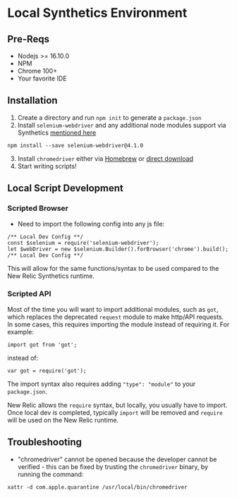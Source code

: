 # Local Synthetics Environment

## Pre-Reqs
* Nodejs >= 16.10.0
* NPM
* Chrome 100+
* Your favorite IDE

## Installation
 1. Create a directory and run `npm init` to generate a `package.json`
 2. Install `selenium-webdriver` and any additional node modules support via Synthetics [mentioned here](https://docs.newrelic.com/docs/synthetics/synthetic-monitoring/using-monitors/manage-monitor-runtimes/#Node16)

 ```
 npm install --save selenium-webdriver@4.1.0
 ```
 3. Install `chromedriver` either via [Homebrew](https://formulae.brew.sh/cask/chromedriver) or [direct download](https://sites.google.com/chromium.org/driver/)
 4. Start writing scripts!


## Local Script Development

### Scripted Browser
* Need to import the following config into any js file:

```
/** Local Dev Config **/
const $selenium = require('selenium-webdriver');
let $webDriver = new $selenium.Builder().forBrowser('chrome').build();
/** Local Dev Config **/
```

This will allow for the same functions/syntax to be used compared to the New Relic Synthetics runtime.

### Scripted API
Most of the time you will want to import additional modules, such as `got`, which replaces the deprecated `request` module to make http/API requests. In some cases, this requires importing the module instead of requiring it. For example:

```
import got from 'got';
```

instead of:

```
var got = require('got');
```

The import syntax also requires adding `"type": "module"` to your `package.json`.

New Relic allows the `require` syntax, but locally, you usually have to import. Once local dev is completed, typically `import` will be removed and `require` will  be used on the New Relic runtime.


## Troubleshooting
* "chromedriver" cannot be opened because the developer cannot be verified - this can be fixed by trusting the `chromedriver` binary, by running the command:

```
xattr -d com.apple.quarantine /usr/local/bin/chromedriver
```
